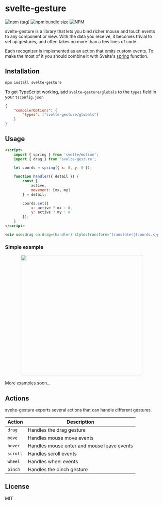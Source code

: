 # svelte-gesture

[![npm (tag)](https://img.shields.io/npm/v/svelte-gesture?style=flat&colorA=000000&colorB=000000)](https://www.npmjs.com/package/svelte-gesture) ![npm bundle size](https://img.shields.io/bundlephobia/minzip/svelte-gesture?style=flat&colorA=000000&colorB=000000) ![NPM](https://img.shields.io/npm/l/svelte-gesture?style=flat&colorA=000000&colorB=000000)

svelte-gesture is a library that lets you bind richer mouse and touch events to any component or view. With the data you receive, it becomes trivial to set up gestures, and often takes no more than a few lines of code.

Each recognizer is implemented as an action that emits custom events. To make the most of it you should combine it with Svelte's [spring](https://svelte.dev/tutorial/spring) function.

## Installation

```bash
npm install svelte-gesture
```

To get TypeScript working, add `svelte-gesture/globals` to the `types` field in your `tsconfig.json`

```json
{
	"compilerOptions": {
		"types": ["svelte-gesture/globals"]
	}
}
```

## Usage

```html
<script>
	import { spring } from 'svelte/motion';
	import { drag } from 'svelte-gesture';

	let coords = spring({ x: 0, y: 0 });

	function handler({ detail }) {
		const {
			active,
			movement: [mx, my]
		} = detail;

		coords.set({
			x: active ? mx : 0,
			y: active ? my : 0
		});
	}
</script>

<div use:drag on:drag={handler} style:transform="translate({$coords.x}px, {$coords.y}px)" />
```

### Simple example

<p align="middle">
  <a href="https://stackblitz.com/edit/vitejs-vite-9squm1?file=src/App.svelte"><img src="https://i.imgur.com/7myz7Tt.gif" width="400"/></a>
</p>

More examples soon...

## Actions

svelte-gesture exports several actions that can handle different gestures.

| Action   | Description                                |
| -------- | ------------------------------------------ |
| `drag`   | Handles the drag gesture                   |
| `move`   | Handles mouse move events                  |
| `hover`  | Handles mouse enter and mouse leave events |
| `scroll` | Handles scroll events                      |
| `wheel`  | Handles wheel events                       |
| `pinch`  | Handles the pinch gesture                  |

## License

MIT
